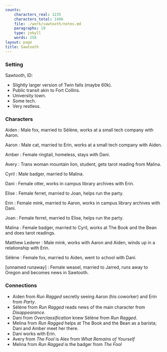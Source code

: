 ```yaml
---
counts:
    characters_real: 1235
    characters_total: 1496
    file: ./work/sawtooth/notes.md
    paragraphs: 19
    type: jekyll
    words: 258
layout: page
title: Sawtooth
---
```


### Setting

Sawtooth, ID:

* Slightly larger version of Twin falls (maybe 60k).
* Public transit akin to Fort Collins.
* University town.
* Some tech.
* Very restless.

### Characters

Aiden
:   Male fox, married to Sélène, works at a small tech company with Aaron.

Aaron
:   Male cat, married to Erin, works at a small tech company with Aiden.

Amber
:   Female ringtail, homeless, stays with Dani.

Avery
:   Trans woman mountain lion, student, gets tarot reading from Malina.

Cyril
:   Male badger, married to Malina.

Dani
:   Female otter, works in campus library archives with Erin.

Elise
:   Female ferret, married to Joan, helps run the party.

Erin
:   Female mink, married to Aaron, works in campus library archives with Dani.

Joan
:   Female ferret, married to Elise, helps run the party.

Malina
:   Female badger, married to Cyril, works at The Book and the Bean and does tarot readings.

Matthew Lederer
:   Male mink, works with Aaron and Aiden, winds up in a relationship with Erin.

Sélène
:   Female fox, married to Aiden, went to school with Dani.

[unnamed runaway]
:   Female weasel, married to Jarred, runs away to Oregon and becomes news in Sawtooth.

### Connections

* Aiden from *Run Ragged* secretly seeing Aaron (his coworker) and Erin from *Party*.
* Sélène from *Run Ragged* reads news of the main character from *Disappearance*.
* Dani from *Overclassification* knew Sélène from *Run Ragged*.
* Melina from *Run Ragged* helps at The Book and the Bean as a barista; Dani and Amber meet her there.
* Dani works with Erin.
* Avery from *The Fool* is Alex from *What Remains of Yourself*
* Melina from *Run Ragged* is the badger from *The Fool*

